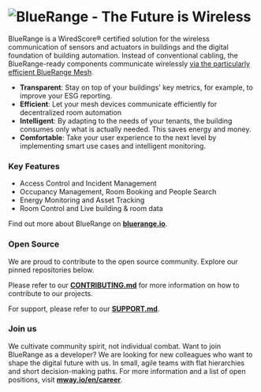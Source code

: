# ![BlueRange - The Future is Wireless](https://github.com/user-attachments/assets/a0af66d3-731c-449c-b78c-c2a9c5816b53)

BlueRange is a WiredScore® certified solution for the wireless communication of sensors and actuators in buildings and the digital foundation of building automation. Instead of conventional cabling, the BlueRange-ready components communicate wirelessly [via the particularly efficient BlueRange Mesh](https://github.com/bluerange-io/bluerange-mesh).

- **Transparent**: Stay on top of your buildings' key metrics, for example, to improve your ESG reporting.
- **Efficient**: Let your mesh devices communicate efficiently for decentralized room automation
- **Intelligent**: By adapting to the needs of your tenants, the building consumes only what is actually needed. This saves energy and money.
- **Comfortable**: Take your user experience to the next level by implementing smart use cases and intelligent monitoring.

### Key Features

- Access Control and Incident Management
- Occupancy Management, Room Booking and People Search
- Energy Monitoring and Asset Tracking
- Room Control and Live building & room data

Find out more about BlueRange on **[bluerange.io](https://bluerange.io/en)**.

### Open Source

We are proud to contribute to the open source community. Explore our pinned repositories below.

Please refer to our **[CONTRIBUTING.md](https://github.com/bluerange-io/.github/blob/08a6daa024c04aea2d74452bc043dfbca0af933d/CONTRIBUTING.md)** for more information on how to contribute to our projects.

For support, please refer to our **[SUPPORT.md](https://github.com/bluerange-io/.github/blob/08a6daa024c04aea2d74452bc043dfbca0af933d/SUPPORT.md)**.

### Join us

We cultivate community spirit, not individual combat. Want to join BlueRange as a developer? We are looking for new colleagues who want to shape the digital future with us. In small, agile teams with flat hierarchies and short decision-making paths. For more information and a list of open positions, visit **[mway.io/en/career](https://mway.io/en/career)**.
